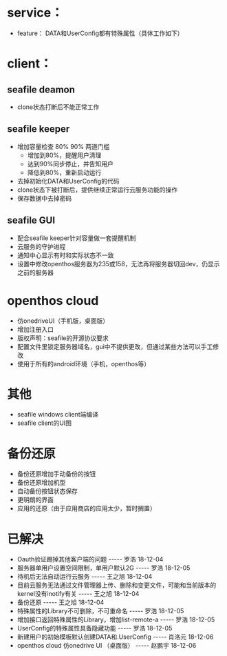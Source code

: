# service：
  - feature： DATA和UserConfig都有特殊属性（具体工作如下）
    

# client：
## seafile deamon
  - clone状态打断后不能正常工作

## seafile keeper
  - 增加容量检查 80% 90% 两道门槛
    - 增加到80%，提醒用户清理
    - 达到90%同步停止，并告知用户
    - 降低到80%，重新启动运行
  - 去掉初始化DATA和UserConfig的代码
  - clone状态下被打断后，提供继续正常运行云服务功能的操作
  - 保存数据中去掉密码
  
## seafile GUI
  - 配合seafile keeper针对容量做一套提醒机制
  - 云服务的守护进程
  - 通知中心显示有时和实际状态不一致
  - 设置中修改openthos服务器为235或158，无法再将服务器切回dev，仍显示之前的服务器

# openthos cloud
  - 仿onedriveUI（手机版，桌面版）
  - 增加注册入口
  - 版权声明：seafile的开源协议要求
  - 配置文件里锁定服务器域名，gui中不提供更改，但通过某些方法可以手工修改
  - 使用于所有的android环境（手机，openthos等）
  
# 其他
  - seafile windows client端编译
  - seafile client的UI图
  
# 备份还原
  - 备份还原增加手动备份的按钮
  - 备份还原增加机型
  - 自动备份按钮状态保存
  - 更明朗的界面
  - 应用的还原（由于应用商店的应用太少，暂时搁置）
  
# 已解决
  - Oauth验证踢掉其他客户端的问题 ----- 罗浩 18-12-04
  - 服务器单用户设置空间限制，单用户默认2G ----- 罗浩 18-12-05
  - 待机后无法自动运行云服务 ----- 王之旭 18-12-04
  - 目前云服务无法通过文件管理器上传、删除和变更文件，可能和当前版本的kernel没有inotify有关 ----- 王之旭 18-12-04
  - 备份还原 ----- 王之旭 18-12-04
  - 特殊属性的Library不可删除，不可重命名 ----- 罗浩 18-12-05
  - 增加接口返回特殊属性的Library，增加list-remote-a ----- 罗浩 18-12-05
  - UserConfig的特殊属性具备隐藏功能 ----- 罗浩 18-12-05
  - 新建用户的初始模板默认创建DATA和.UserConfig ----- 肖洛元 18-12-06
  - openthos cloud 仿onedrive UI （桌面版） ----- 赵鹏宇 18-12-06

